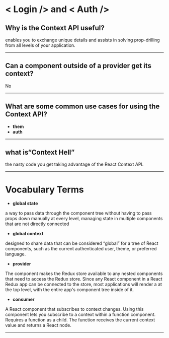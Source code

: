 # < Login /> and < Auth />

## Why is the Context API useful?

enables you to exchange unique details and assists in solving prop-drilling from all levels of your application.
***
## Can a component outside of a provider get its context?

No
***
## What are some common use cases for using the Context API?

* **them**
* **auth**
***
## what is“Context Hell”

 the nasty code you get taking advantage of the React Context API.
 ***

 # Vocabulary Terms

* **global state**

a way to pass data through the component tree without having to pass props down manually at every level, managing state in multiple components that are not directly connected

* **global context**

 designed to share data that can be considered “global” for a tree of React components, such as the current authenticated user, theme, or preferred language.

* **provider**

The component makes the Redux store available to any nested components that need to access the Redux store. Since any React component in a React Redux app can be connected to the store, most applications will render a at the top level, with the entire app's component tree inside of it.


* **consumer**

A React component that subscribes to context changes. Using this component lets you subscribe to a context within a function component. Requires a function as a child. The function receives the current context value and returns a React node.

***